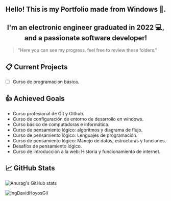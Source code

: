 <h2 align="center">Hello! This is my Portfolio made from Windows 👋.</h2>

<h2 align="center">I'm an electronic engineer graduated in 2022 💻, and a passionate software developer!</h2>

> "Here you can see my progress, feel free to review these folders."

## 📋 Current Projects
- [ ] Curso de programación básica.

## 👍 Achieved Goals
* Curso profesional de Git y Github.
* Curso de configuración de entorno de desarrollo en windows.
* Curso básico de computadoras e informática.
* Curso de pensamiento lógico: algoritmos y diagrama de flujo.
* Curso de pensamiento lógico: Lenguajes de programación.
* Curso de pensamiento lógico: Manejo de datos, estructuras y funciones.
* Desafíos de pensamiento lógico.
* Curso de introducción a la web: Historia y funcionamiento de internet.

## 📈 GitHub Stats 
![Anurag's GitHub stats](https://github-readme-stats.vercel.app/api?username=IngDavidHoyosGil&show_icons=true&theme=tokyonight)

<p><img align="left" src="https://github-readme-stats.vercel.app/api/top-langs?username=IngDavidHoyosGil&show_icons=true&locale=en&layout=compact" alt="IngDavidHoyosGil" /></p>
